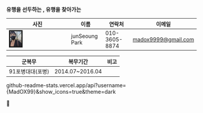 __유행을 선두하는 , 유행을 찾아가는__





|사진|이름|연락처|이메일|
|----|----|----|----|
|<img src="b.jpg" width="20%"  alige=left border="3" > |junSeoung Park | 010-3605-8874 | madox9999@gmail.com|
      

|군복무|복무기간|비고|
|----|----|----|
|91포병대대(포병)|2014.07~2016.04|||


github-readme-stats.vercel.app/api?username={MadOX99}&show_icons=true&theme=dark



     



 

👋
